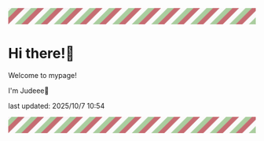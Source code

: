 <!-- Header image -->
<img src="./pokemon/pokemon_21.png" width="1000">

# Hi there!👋

Welcome to mypage!

I'm Judeee🐷

last updated: 2025/10/7 10:54

<!-- Footer image -->
<img src="./pokemon/pokemon_21.png" width="1000">
